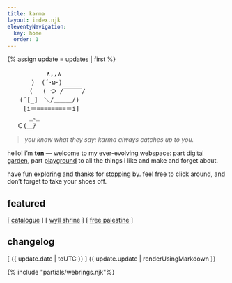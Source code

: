 ```yaml
---
title: karma
layout: index.njk
eleventyNavigation:
  key: home
  order: 1
---
```


{% assign update = updates | first %}

<pre class="ascii">
　　　 　   ∧,,∧
　　　　） (´･ω･) 　 　 　 　
　　　 (　 ( つ /￣￣￣/　
　　(´[_]　＼/＿＿＿/)
　　 [i＝========＝i]
　　　 _｡_　 　
　 Ｃ(＿ｱ
</pre>

> *you know what they say: karma always catches up to you.*
    
hello! i’m **[ten](/about)** — welcome to my ever-evolving webspace: part [digital garden](/notes), part [playground](/catalogue) to all the things i like and make and forget about.

have fun [exploring](/sitemap) and thanks for stopping by. feel free to click around, and don’t forget to take your shoes off.

## featured

[ [catalogue](/catalogue) ]
[ [wyll shrine](/shrines/wyll) ]
[ [free palestine](/resources/palestine) ]

## changelog

[<span class="label"> {{ update.date | toUTC }} </span>] {{ update.update | renderUsingMarkdown }}


{% include "partials/webrings.njk"%}